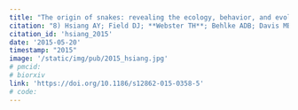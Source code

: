 ```yaml
---
title: "The origin of snakes: revealing the ecology, behavior, and evolutionary history of early snakes using genomics, phenomics, and the fossil record."
citation: "8) Hsiang AY; Field DJ; **Webster TH**; Behlke ADB; Davis MB; Racicot RA; Gauthier JA. 2015. The origin of snakes: revealing the ecology, behavior, and evolutionary history of ancestral snakes using genomics, phenomics, and the fossil record. *BMC Evolutionary Biology* 15:87."
citation_id: 'hsiang_2015'
date: '2015-05-20'
timestamp: "2015"
image: '/static/img/pub/2015_hsiang.jpg'
# pmcid:
# biorxiv
link: 'https://doi.org/10.1186/s12862-015-0358-5'
# code:
---
```

